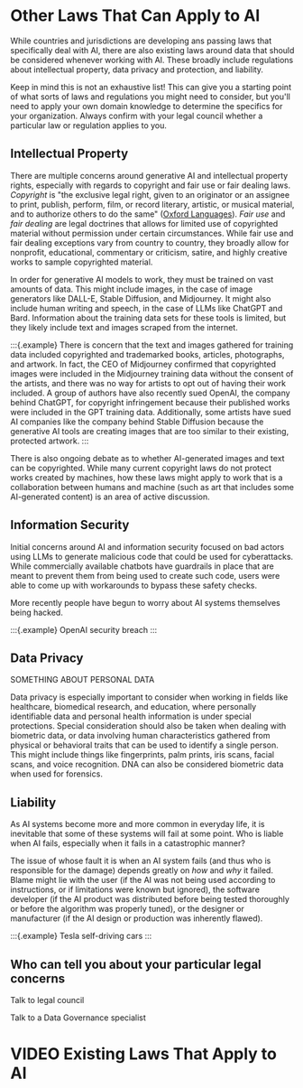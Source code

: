 


# Other Laws That Can Apply to AI

While countries and jurisdictions are developing ans passing laws that specifically deal with AI, there are also existing laws around data that should be considered whenever working with AI. These broadly include regulations about intellectual property, data privacy and protection, and liability.

Keep in mind this is not an exhaustive list! This can give you a starting point of what sorts of laws and regulations you might need to consider, but you'll need to apply your own domain knowledge to determine the specifics for your organization. Always confirm with your legal council whether a particular law or regulation applies to you.

## Intellectual Property

There are multiple concerns around generative AI and intellectual property rights, especially with regards to copyright and fair use or fair dealing laws. _Copyright_ is "the exclusive legal right, given to an originator or an assignee to print, publish, perform, film, or record literary, artistic, or musical material, and to authorize others to do the same" ([Oxford Languages](https://languages.oup.com/google-dictionary-en/)). _Fair use_ and _fair dealing_ are legal doctrines that allows for limited use of copyrighted material without permission under certain circumstances. While fair use and fair dealing exceptions vary from country to country, they broadly allow for nonprofit, educational, commentary or criticism, satire, and highly creative works to sample copyrighted material. 

In order for generative AI models to work, they must be trained on vast amounts of data. This might include images, in the case of image generators like DALL-E, Stable Diffusion, and Midjourney. It might also include human writing and speech, in the case of LLMs like ChatGPT and Bard. Information about the training data sets for these tools is limited, but they likely include text and images scraped from the internet. 

:::{.example}
There is concern that the text and images gathered for training data included copyrighted and trademarked books, articles, photographs, and artwork. In fact, the CEO of Midjourney confirmed that copyrighted images were included in the Midjourney training data without the consent of the artists, and there was no way for artists to opt out of having their work included. A group of authors have also recently sued OpenAI, the company behind ChatGPT, for copyright infringement because their published works were included in the GPT training data. Additionally, some artists have sued AI companies like the company behind Stable Diffusion because the generative AI tools are creating images that are too similar to their existing, protected artwork.
:::

There is also ongoing debate as to whether AI-generated images and text can be copyrighted. While many current copyright laws do not protect works created by machines, how these laws might apply to work that is a collaboration between humans and machine (such as art that includes some AI-generated content) is an area of active discussion.

## Information Security

Initial concerns around AI and information security focused on bad actors using LLMs to generate malicious code that could be used for cyberattacks. While commercially available chatbots have guardrails in place that are meant to prevent them from being used to create such code, users were able to come up with workarounds to bypass these safety checks.

More recently people have begun to worry about AI systems themselves being hacked. 

:::{.example}
OpenAI security breach
:::

## Data Privacy

SOMETHING ABOUT PERSONAL DATA

Data privacy is especially important to consider when working in fields like healthcare, biomedical research, and education, where personally identifiable data and personal health information is under special protections. Special consideration should also be taken when dealing with biometric data, or data involving human characteristics gathered from physical or behavioral traits that can be used to identify a single person. This might include things like fingerprints, palm prints, iris scans, facial scans, and voice recognition. DNA can also be considered biometric data when used for forensics.


## Liability

As AI systems become more and more common in everyday life, it is inevitable that some of these systems will fail at some point. Who is liable when AI fails, especially when it fails in a catastrophic manner?

The issue of whose fault it is when an AI system fails (and thus who is responsible for the damage) depends greatly on _how_ and _why_ it failed. Blame might lie with the user (if the AI was not being used according to instructions, or if limitations were known but ignored), the software developer (if the AI product was distributed before being tested thoroughly or before the algorithm was properly tuned), or the designer or manufacturer (if the AI design or production was inherently flawed).

:::{.example}
Tesla self-driving cars
:::

## Who can tell you about your particular legal concerns

Talk to legal council

Talk to a Data Governance specialist

# VIDEO Existing Laws That Apply to AI

